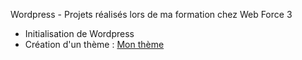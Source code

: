 Wordpress - Projets réalisés lors de ma formation chez Web Force 3

- Initialisation de Wordpress
- Création d'un thème : [Mon thème](./wp-content/themes/wf3theme)
